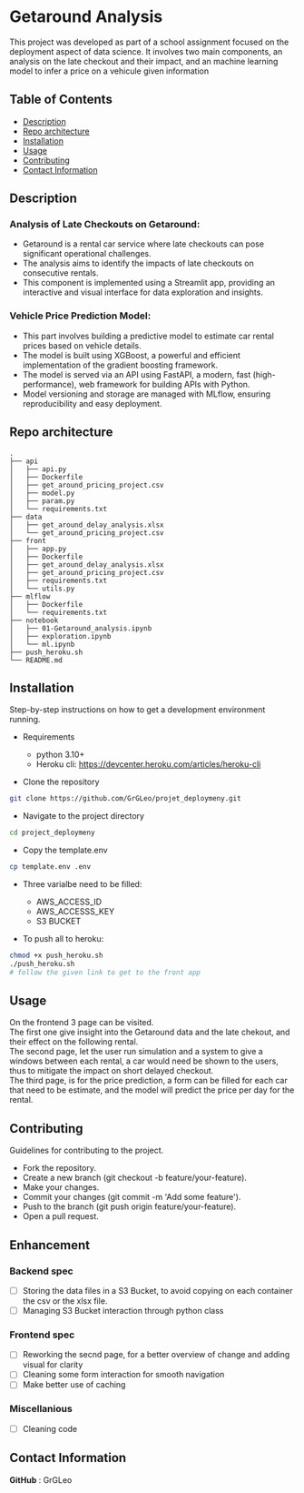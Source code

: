 # Getaround Analysis
This project was developed as part of a school assignment focused on the deployment aspect of data science. It involves two main components, an analysis on the late checkout and their impact, and an machine learning model to infer a price on a vehicule given information

## Table of Contents

- [Description](#description)
- [Repo architecture](#repo-architecture)
- [Installation](#installation)
- [Usage](#usage)
- [Contributing](#contributing)
- [Contact Information](#contact-information)

## Description
### Analysis of Late Checkouts on Getaround:

- Getaround is a rental car service where late checkouts can pose significant operational challenges.
- The analysis aims to identify the impacts of late checkouts on consecutive rentals.
- This component is implemented using a Streamlit app, providing an interactive and visual interface for data exploration and insights.

### Vehicle Price Prediction Model:

- This part involves building a predictive model to estimate car rental prices based on vehicle details.
- The model is built using XGBoost, a powerful and efficient implementation of the gradient boosting framework.
- The model is served via an API using FastAPI, a modern, fast (high-performance), web framework for building APIs with Python.
- Model versioning and storage are managed with MLflow, ensuring reproducibility and easy deployment.

## Repo architecture
```
.
├── api
│   ├── api.py
│   ├── Dockerfile
│   ├── get_around_pricing_project.csv
│   ├── model.py
│   ├── param.py
│   └── requirements.txt
├── data
│   ├── get_around_delay_analysis.xlsx
│   └── get_around_pricing_project.csv
├── front
│   ├── app.py
│   ├── Dockerfile
│   ├── get_around_delay_analysis.xlsx
│   ├── get_around_pricing_project.csv
│   ├── requirements.txt
│   └── utils.py
├── mlflow
│   ├── Dockerfile
│   └── requirements.txt
├── notebook
│   ├── 01-Getaround_analysis.ipynb
│   ├── exploration.ipynb
│   └── ml.ipynb
├── push_heroku.sh
└── README.md
```

## Installation
Step-by-step instructions on how to get a development environment running.
- Requirements
    - python 3.10+
    - Heroku cli: https://devcenter.heroku.com/articles/heroku-cli

- Clone the repository
```bash
git clone https://github.com/GrGLeo/projet_deploymeny.git
```

- Navigate to the project directory
```bash
cd project_deploymeny
```
- Copy the template.env
```bash
cp template.env .env
```
- Three varialbe need to be filled:
    - AWS_ACCESS_ID
    - AWS_ACCESSS_KEY
    - S3 BUCKET

- To push all to heroku:
```bash
chmod +x push_heroku.sh
./push_heroku.sh
# follow the given link to get to the front app
```

## Usage
On the frontend 3 page can be visited.  
The first one give insight into the Getaround
data and the late chekout, and their effect on the following rental.  
The second page, let the user run simulation and a system to give a windows
between each rental, a car would need be shown to the users, thus to mitigate
the impact on short delayed checkout.  
The third page, is for the price prediction, a form can be filled for each car that
need to be estimate, and the model will predict the price per day for the rental.

## Contributing

Guidelines for contributing to the project.
- Fork the repository.
- Create a new branch (git checkout -b feature/your-feature).
- Make your changes.
- Commit your changes (git commit -m 'Add some feature').
- Push to the branch (git push origin feature/your-feature).
- Open a pull request.

## Enhancement
### Backend spec
-[ ] Storing the data files in a S3 Bucket, to avoid copying on each container the csv or the xlsx file.
-[ ] Managing S3 Bucket interaction through python class

### Frontend spec
-[ ] Reworking the secnd page, for a better overview of change and adding visual for clarity
-[ ] Cleaning some form interaction for smooth navigation
-[ ] Make better use of caching

### Miscellanious
-[ ] Cleaning code

## Contact Information
**GitHub** : GrGLeo
